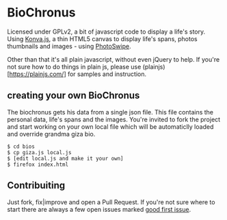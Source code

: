 # BioChronus

Licensed under GPLv2, a bit of javascript code to display a life's story.
Using [Konva.js](https://github.com/konvajs/konva), a thin HTML5 canvas to
display life's spans, photos thumbnails and images - using 
[PhotoSwipe](https://github.com/dimsemenov/PhotoSwipe).

Other than that it's all plain javascript, without even jQuery to help.
If you're not sure how to do things in plain js, please use
(plainjs)[https://plainjs.com/] for samples and instruction.

## creating your own BioChronus

The biochronus gets his data from a single json file. This file contains the
personal data, life's spans and the images. You're invited to fork the project
and start working on your own local file which will be automaticlly loaded
and override grandma giza bio. 

```
$ cd bios
$ cp giza.js local.js
$ [edit local.js and make it your own]
$ firefox index.html
```

## Contribuiting

Just fork, fix|improve and open a Pull Request. If you're not sure where to
start there are always a few open issues marked [good first
issue](https://github.com/daonb/biochronus/labels/good%20first%20issue).
